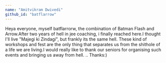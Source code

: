 ```yaml
---
name: "Amitvikram Dwivedi"
github_id: "batflarrow"
---
```


Heya everyone, myself batflarrorw, the combination of Batman Flash and Arrow.After two years of hell in jee coaching, i finally reached here.I thought I'll live "Majegi ki Zindagi", but frankly its the same hell. These kind of workshops and fest are the only thing that separates us from the shithole of a life we are living.I would really like to thank our seniors for organising such events and bringing us away from hell.
..
Thanks:)